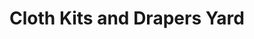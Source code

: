 ---
title: "Cloth Kits and Drapers Yard"
url: /chichester/cloth-kits-and-drapers-yard/
shop: fabric
---